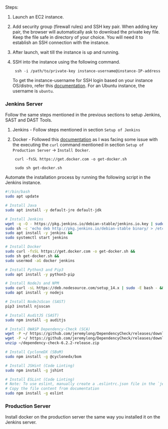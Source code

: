 Steps:

1. Launch an EC2 instance.
2. Add security group (firewall rules) and SSH key pair. When adding key pair, the browser will automatically ask to download the private key file. Keep the file safe in directory of your choice. You will need it to establish an SSH connection with the instance.
3. After launch, wait till the instance is up and running.
4. SSH into the instance using the following command. 

        ssh -i /path/to/private-key instance-username@instance-IP-address

    To get the instance-username for SSH login based on your instance OS/distro, refer this [documentation](https://alestic.com/2014/01/ec2-ssh-username/). For an Ubuntu instance, the username is `ubuntu`.

### Jenkins Server

Follow the same steps mentioned in the previous sections to setup Jenkins, SAST and DAST Tools.
        
1. Jenkins - Follow steps mentioned in section `Setup of Jenkins`

2. Docker - Followed this [documentation](https://geekylane.com/install-docker-on-aws-ec2-ubuntu-18-04-script-method/) as I was facing some issue with the executing the `curl` command mentioned in section `Setup of Production Server` -> `Install Docker`.

        curl -fsSL https://get.docker.com -o get-docker.sh

        sudo sh get-docker.sh

Automate the installation process by running the following script in the Jenkins instance.

```bash
#!/bin/bash
sudo apt update

# Install Java
sudo apt install -y default-jre default-jdk 

# Install Jenkins
wget -q -O - https://pkg.jenkins.io/debian-stable/jenkins.io.key | sudo apt-key add - &&
sudo sh -c 'echo deb http://pkg.jenkins.io/debian-stable binary/ > /etc/apt/sources.list.d/jenkins.list' &&
sudo apt install -y jenkins &&
sudo systemctl start jenkins

# Install Docker
sudo curl -fsSL https://get.docker.com -o get-docker.sh &&
sudo sh get-docker.sh &&
sudo usermod -aG docker jenkins

# Install Python3 and Pip3
sudo apt install -y python3-pip

# Install NodeJs and NPM
sudo curl -sL https://deb.nodesource.com/setup_14.x | sudo -E bash - &&
sudo apt install -y nodejs 

# Install NodeJsScan (SAST)
pip3 install njsscan

# Install AuditJS (SAST)
sudo npm install -g auditjs

# Install OWASP Dependency-Check (SCA)
wget -P ~/ https://github.com/jeremylong/DependencyCheck/releases/download/v6.2.2/dependency-check-6.2.2-release.zip &&
wget -P ~/ https://github.com/jeremylong/DependencyCheck/releases/download/v6.2.2/dependency-check-6.2.2-release.zip.asc &&
unzip ~/dependency-check-6.2.2-release.zip

# Install CycloneDX (SBoM)
sudo npm install -g @cyclonedx/bom

# Install JSHint (Code Linting)
sudo npm install -g jshint

# Install ESLint (Code Linting)
# Note: To use eslint, manually create a .eslintrc.json file in the `jenkins` home directory.
# Copy the file content from documentation
sudo npm install -g eslint
```

### Production Server 

Install docker on the production server the same way you installed it on the Jenkins server. 